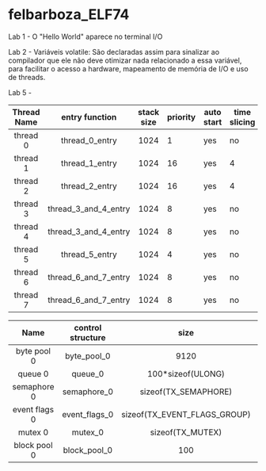 # felbarboza_ELF74

Lab 1 - O "Hello World" aparece no terminal I/O

Lab 2 - Variáveis volatile: São declaradas assim para sinalizar ao compilador que ele não deve otimizar nada relacionado a essa variável, para facilitar o acesso a hardware, mapeamento de memória de I/O e uso de threads.


Lab 5 -

| Thread Name |    entry function    | stack size | priority | auto start | time slicing |
|:-----------:|:--------------------:|:----------:|----------|------------|--------------|
|   thread 0  |    thread_0_entry    |    1024    |     1    |     yes    |      no      |
|   thread 1  |    thread_1_entry    |    1024    |    16    |     yes    |       4      |
|   thread 2  |    thread_2_entry    |    1024    |    16    |     yes    |       4      |
|   thread 3  | thread_3_and_4_entry |    1024    |     8    |     yes    |      no      |
|   thread 4  | thread_3_and_4_entry |    1024    |     8    |     yes    |      no      |
|   thread 5  |    thread_5_entry    |    1024    |     4    |     yes    |      no      |
|   thread 6  | thread_6_and_7_entry |    1024    |     8    |     yes    |      no      |
|   thread 7  | thread_6_and_7_entry |    1024    |     8    |     yes    |      no      |


|      Name     | control structure |             size             |     location     |
|:-------------:|:-----------------:|:----------------------------:|:----------------:|
|  byte pool 0  |    byte_pool_0    |             9120             | byte_pool_memory |
|    queue 0    |      queue_0      |       100*sizeof(ULONG)      |      pointer     |
|  semaphore 0  |    semaphore_0    |     sizeof(TX_SEMAPHORE)     |   &semaphore_0   |
| event flags 0 |   event_flags_0   | sizeof(TX_EVENT_FLAGS_GROUP) |  &event_flags_0  |
|    mutex 0    |      mutex_0      |       sizeof(TX_MUTEX)       |     &mutex_0     |
|  block pool 0 |    block_pool_0   |              100             |      pointer     |

